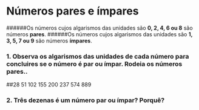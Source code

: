 # Números pares e ímpares
######Os números cujos algarismos das unidades são __0, 2, 4, 6 ou 8__ são números __pares__.
######Os números cujos algarismos das unidades são __1, 3, 5, 7 ou 9__ são números __ímpares__.
### 1. Observa os algarismos das unidades de cada número para concluires se o número é par ou ímpar. Rodeia os números pares..

##28 51 102 155 200 237 574 889 

### 2. Três dezenas é um número par ou ímpar? Porquê?